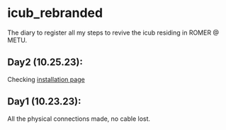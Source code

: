 # icub_rebranded
The diary to register all my steps to revive the icub residing in ROMER @ METU.


## Day2 (10.25.23):
Checking [installation page](https://icub-tech-iit.github.io/documentation/sw_installation/)

## Day1 (10.23.23):
All the physical connections made, no cable lost.
